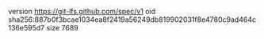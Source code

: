 version https://git-lfs.github.com/spec/v1
oid sha256:887b0f3bcae1034ea8f2419a56249db819902031f8e4780c9ad464c136e595d7
size 7689
